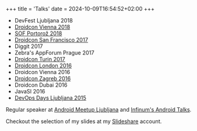 +++
title = 'Talks'
date = 2024-10-09T16:54:52+02:00
+++

* DevFest Ljubljana 2018
* [Droidcon Vienna 2018](https://droidcon.at/schedule/#session-111)
* [SOF Portorož 2018](https://sof.si/trendi-nad-analitiko-custveno-pogojen-razvoj/)
* [Droidcon San Francisco 2017](https://www.youtube.com/watch?v=nS2_byNLXJc)
* Diggit 2017
* Zebra's AppForum Prague 2017
* [Droidcon Turin 2017](https://www.youtube.com/watch?v=9ioc_QrETA4)
* [Droidcon London 2016](https://skillsmatter.com/skillscasts/8685-crash-wars-the-handling-awakens)
* Droidcon Vienna 2016
* [Droidcon Zagreb 2016](https://www.youtube.com/watch?v=XRgwzsVi7dQ)
* Droidcon Dubai 2016
* JavaSI 2016
* [DevOps Days Ljubljana 2015](https://www.youtube.com/watch?v=G5AfE32pQ5I)

Regular speaker at [Android Meetup Ljubljana](https://www.meetup.com/Android-Development-Slovenija/) and [Infinum's Android Talks](https://infinum.co/our-stuff/android-talks).

Checkout the selection of my slides at my [Slideshare](https://www.slideshare.net/zplesac) account.
